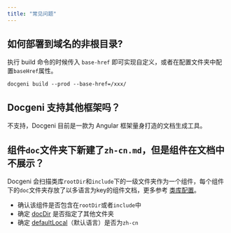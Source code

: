 ```yaml
---
title: "常见问题"
---
```


## 如何部署到域名的非根目录?
执行 build 命令的时候传入 `base-href` 即可实现自定义，或者在配置文件夹中配置`baseHref`属性。

`docgeni build --prod --base-href=/xxx/`

## Docgeni 支持其他框架吗？
不支持，Docgeni 目前是一款为 Angular 框架量身打造的文档生成工具。

## 组件`doc`文件夹下新建了`zh-cn.md`，但是组件在文档中不展示？
Docgeni 会扫描类库`rootDir`和`include`下的一级文件夹作为一个组件，每个组件下的`doc`文件夹存放了以多语言为key的组件文档，更多参考 [类库配置](configuration/lib#rootdir)。
- 确认该组件是否包含在`rootDir`或者`include`中
- 确定 [docDir](configuration/lib#docdir) 是否指定了其他文件夹
- 确定 [defaultLocal](configuration/global#defaultlocale)（默认语言）是否为`zh-cn`

